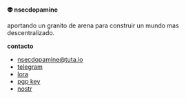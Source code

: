 **👽 nsecdopamine**

aportando un granito de arena para construir un mundo mas descentralizado.

**contacto**

* [nsecdopamine@tuta.io](mailto:nsecdopamine@tuta.io)
* [telegram](https://t.me/nsecdopamine)
* [lora](lora.md)
* [pgp key](pgp.md)
* [nostr](https://njump.me/nsecdopamine@nostrcheck.me)

